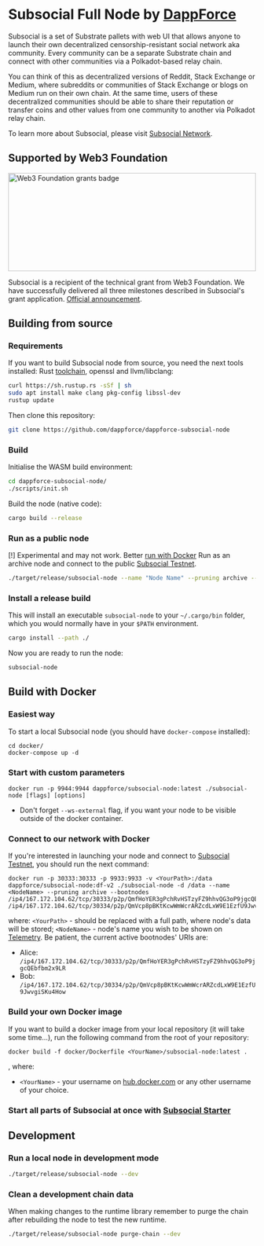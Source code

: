 # Subsocial Full Node by [DappForce](https://github.com/dappforce)

Subsocial is a set of Substrate pallets with web UI that allows anyone to launch their own decentralized censorship-resistant social network aka community. Every community can be a separate Substrate chain and connect with other communities via a Polkadot-based relay chain.

You can think of this as decentralized versions of Reddit, Stack Exchange or Medium, where subreddits or communities of Stack Exchange or blogs on Medium run on their own chain. At the same time, users of these decentralized communities should be able to share their reputation or transfer coins and other values from one community to another via Polkadot relay chain.

To learn more about Subsocial, please visit [Subsocial Network](http://subsocial.network).

## Supported by Web3 Foundation

<img src="https://github.com/dappforce/dappforce-subsocial/blob/master/w3f-badge.svg" width="100%" height="200" alt="Web3 Foundation grants badge" />

Subsocial is a recipient of the technical grant from Web3 Foundation. We have successfully delivered all three milestones described in Subsocial's grant application. [Official announcement](https://medium.com/web3foundation/web3-foundation-grants-wave-3-recipients-6426e77f1230).

## Building from source

### Requirements
If you want to build Subsocial node from source, you need the next tools installed: Rust [toolchain](https://rustup.rs/), openssl and llvm/libclang:
```bash
curl https://sh.rustup.rs -sSf | sh
sudo apt install make clang pkg-config libssl-dev
rustup update
```
Then clone this repository:
```bash
git clone https://github.com/dappforce/dappforce-subsocial-node
```

### Build
Initialise the WASM build environment:
```bash
cd dappforce-subsocial-node/
./scripts/init.sh
```

Build the node (native code):
```bash
cargo build --release
```

### Run as a public node
[!] Experimental and may not work. Better [run with Docker](#connect-to-our-network-with-docker)
Run as an archive node and connect to the public [Subsocial Testnet](http://testnet.subsocial.network/).
```bash
./target/release/subsocial-node --name "Node Name" --pruning archive --bootnodes /ip4/167.172.104.62/tcp/30333/p2p/QmfHoYER3gPchRvHSTzyFZ9hhvQG3oP9jgcQEbfbm2x9LR /ip4/167.172.104.62/tcp/30334/p2p/QmVcp8pBKtKcwWmWcrARZcdLxW9E1EzfU9JwvgiSKu4How
```

### Install a release build
This will install an executable `subsocial-node` to your `~/.cargo/bin` folder, which you would normally have in your `$PATH` environment.

```bash
cargo install --path ./
```

Now you are ready to run the node:

```bash
subsocial-node
```

## Build with Docker

### Easiest way
To start a local Subsocial node (you should have `docker-compose` installed):

```
cd docker/
docker-compose up -d
```

### Start with custom parameters

```
docker run -p 9944:9944 dappforce/subsocial-node:latest ./subsocial-node [flags] [options]
```
* Don't forget `--ws-external` flag, if you want your node to be visible outside of the docker container.

### Connect to our network with Docker
If you're interested in launching your node and connect to [Subsocial Testnet](http://testnet.subsocial.network/), you should run the next command:
```
docker run -p 30333:30333 -p 9933:9933 -v <YourPath>:/data dappforce/subsocial-node:df-v2 ./subsocial-node -d /data --name <NodeName> --pruning archive --bootnodes /ip4/167.172.104.62/tcp/30333/p2p/QmfHoYER3gPchRvHSTzyFZ9hhvQG3oP9jgcQEbfbm2x9LR /ip4/167.172.104.62/tcp/30334/p2p/QmVcp8pBKtKcwWmWcrARZcdLxW9E1EzfU9JwvgiSKu4How
```
where:
`<YourPath>` - should be replaced with a full path, where node's data will be stored;
`<NodeName>` - node's name you wish to be shown on [Telemetry](https://telemetry.polkadot.io/#list/Subsocial%20Barracuda%20Testnet).
Be patient, the current active bootnodes' URIs are:
- Alice: `/ip4/167.172.104.62/tcp/30333/p2p/QmfHoYER3gPchRvHSTzyFZ9hhvQG3oP9jgcQEbfbm2x9LR`
- Bob: `/ip4/167.172.104.62/tcp/30334/p2p/QmVcp8pBKtKcwWmWcrARZcdLxW9E1EzfU9JwvgiSKu4How`

### Build your own Docker image
If you want to build a docker image from your local repository (it will take some time...), run the following command from the root of your repository:

```
docker build -f docker/Dockerfile <YourName>/subsocial-node:latest .
```
, where:
- `<YourName>` - your username on [hub.docker.com](https://hub.docker.com) or any other username of your choice.

### Start all parts of Subsocial at once with [Subsocial Starter](https://github.com/dappforce/dappforce-subsocial-starter)

## Development

### Run a local node in development mode
```bash
./target/release/subsocial-node --dev
```

### Clean a development chain data
When making changes to the runtime library remember to purge the chain after rebuilding the node to test the new runtime.

```bash
./target/release/subsocial-node purge-chain --dev
```
